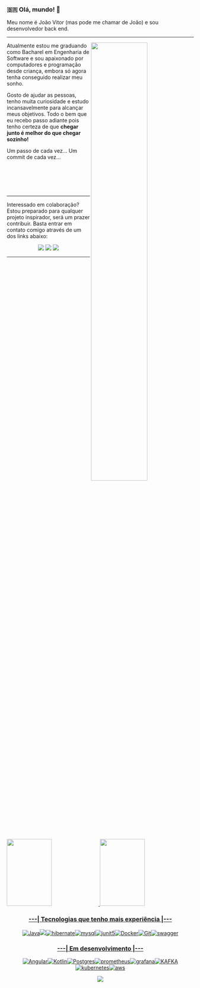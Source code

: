 ### :brazil: Olá, mundo! 👋
<div width="100%">
<p>Meu nome é João Vitor (mas pode me chamar de João) e sou desenvolvedor back end. </p>
</div>

---
<div width="100%">
<img align="right" width="55%" src="https://user-images.githubusercontent.com/74038190/212748830-4c709398-a386-4761-84d7-9e10b98fbe6e.gif"/>

<p>Atualmente estou me graduando como Bacharel em Engenharia de Software e sou apaixonado por computadores e programação desde criança, embora só agora tenha conseguido realizar meu sonho. </p>

<p>Gosto de ajudar as pessoas, tenho muita curiosidade e estudo incansavelmente para alcançar meus objetivos. Todo o bem que eu recebo passo adiante pois tenho certeza de que <b>chegar junto é melhor do que chegar sozinho! </b></p>

<p>Um passo de cada vez... Um commit de cada vez...<p>
<br><br><br><br>
</div>

---

<div width="100%">
<p>Interessado em colaboração? Estou preparado para qualquer projeto inspirador, será um prazer contribuir.
Basta entrar em contato comigo através de um dos links abaixo:<p>

<div align="center">
<a href="https://www.linkedin.com/in/joaovitorfaria/"><img src="https://img.shields.io/badge/LinkedIn-blue?style=for-the-badge&logo=Linkedin&logoColor=white"/></a>
<a href="https://twitter.com/FariaJvP"><img src="https://img.shields.io/badge/Twitter-1DA1F2?style=for-the-badge&logo=twitter&logoColor=white"/></a>
<a href="https://www.instagram.com/jv.developer/"><img src="https://img.shields.io/badge/Instagram-E4405F?style=for-the-badge&logo=instagram&logoColor=white"/></a>
</div>
</div>

---

<br>
<div>
<a href="https://github.com/FariaJvP">
<img height="180em" width="49%" src="https://github-readme-stats.vercel.app/api?username=FariaJvP&theme=tokyonight&show_icons=true"/>
  <img height="180em" width="49%" src="https://github-readme-stats.vercel.app/api/top-langs/?username=FariaJvP&layout=compact&langs_count=7&theme=tokyonight"/>
</div>

<div align="center">

### ---| Tecnologias que tenho mais experiência |---
![Java](https://img.shields.io/badge/java-red?style=for-the-badge&logo=java&logoColor=white)![](https://res.cloudinary.com/practicaldev/image/fetch/s--SLFm8ahJ--/c_limit%2Cf_auto%2Cfl_progressive%2Cq_auto%2Cw_880/https://img.shields.io/badge/Spring-6DB33F%3Fstyle%3Dfor-the-badge%26logo%3Dspring%26logoColor%3Dwhite)![hibernate](https://img.shields.io/badge/hibernate-lightgray?logo=hibernate&logoColor=yellow&style=for-the-badge)![mysql](https://img.shields.io/badge/mysql-4479A1.svg?&style=for-the-badge&logo=mysql&logoColor=white)![junit5](https://img.shields.io/badge/junit_5-25A162.svg?&style=for-the-badge&logo=junit5&logoColor=white)![Docker](https://img.shields.io/badge/docker-%230db7ed.svg?style=for-the-badge&logo=docker&logoColor=white)![Git](https://img.shields.io/badge/git-%23F05033.svg?style=for-the-badge&logo=git&logoColor=white)![swagger](https://img.shields.io/badge/swagger-%2385EA2D.svg?&style=for-the-badge&logo=swagger&logoColor=black)

### ---| Em desenvolvimento |---
![Angular](https://img.shields.io/badge/angular-%23DD0031.svg?style=for-the-badge&logo=angular&logoColor=white)![Kotlin](https://img.shields.io/badge/kotlin-blueviolet?style=for-the-badge&logo=kotlin&logoColor=white)![Postgres](https://img.shields.io/badge/postgres-%23316192.svg?style=for-the-badge&logo=postgresql&logoColor=white)![prometheus](https://img.shields.io/badge/prometheus%20-%23E6522C.svg?&style=for-the-badge&logo=prometheus&logoColor=white)![grafana](https://img.shields.io/badge/-GRAFANA-black?&style=for-the-badge&logo=grafana&logoColor=yellow)![KAFKA](https://img.shields.io/badge/KAFKA-red?logo=ApacheKafka&logoColor=white&style=for-the-badge)![kubernetes](https://img.shields.io/badge/kubernetes-326ce5.svg?logo=kubernetes&logoColor=white&style=for-the-badge)![aws](https://img.shields.io/badge/Amazon_Web_Services-FF9900?style=for-the-badge&logo=amazon-aws&logoColor=white)

![](https://komarev.com/ghpvc/?username=FariaJvP&color=blueviolet)
